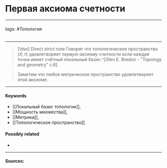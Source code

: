 # Первая аксиома счетности
***
###### tags: #Топология  
***
>[!dsn] Direct strict note
>Говорят что топологическое пространство $(X,\tau)$ удовлетворяет *первую аксиому счетности* если каждая точка имеет счётный локальный базис.^[Glen E. Bredon - "Topology and geometry" c.6]

>Заметим что любое метрическое пространство удовлетворяет этой аксиоме.
***
#### Keywords
- [[Локальный базис топологии]],
- [[Мощность множества]],
- [[Метрика]],
- [[Топологическое пространство]]
#### Possibly related
- 
***
#### Sources: